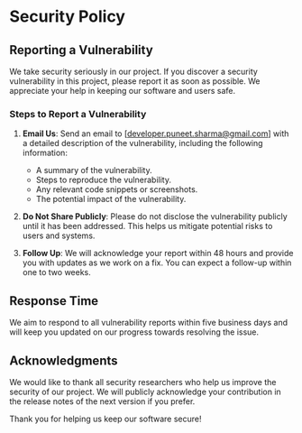# Security Policy

## Reporting a Vulnerability

We take security seriously in our project. If you discover a security vulnerability in this project, please report it as soon as possible. We appreciate your help in keeping our software and users safe.

### Steps to Report a Vulnerability

1. **Email Us**: Send an email to [developer.puneet.sharma@gmail.com] with a detailed description of the vulnerability, including the following information:
    - A summary of the vulnerability.
    - Steps to reproduce the vulnerability.
    - Any relevant code snippets or screenshots.
    - The potential impact of the vulnerability.

2. **Do Not Share Publicly**: Please do not disclose the vulnerability publicly until it has been addressed. This helps us mitigate potential risks to users and systems.

3. **Follow Up**: We will acknowledge your report within 48 hours and provide you with updates as we work on a fix. You can expect a follow-up within one to two weeks.

## Response Time

We aim to respond to all vulnerability reports within five business days and will keep you updated on our progress towards resolving the issue.

## Acknowledgments

We would like to thank all security researchers who help us improve the security of our project. We will publicly acknowledge your contribution in the release notes of the next version if you prefer.

Thank you for helping us keep our software secure!